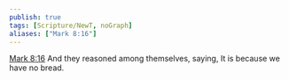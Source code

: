 ```yaml
---
publish: true
tags: [Scripture/NewT, noGraph]
aliases: ["Mark 8:16"]
---
```

[Mark 8:16](https://churchofjesuschrist.org/study/scriptures/nt/mark/8?lang=eng&id=p16#p16) And they reasoned among themselves, saying, It is because we have no bread.
